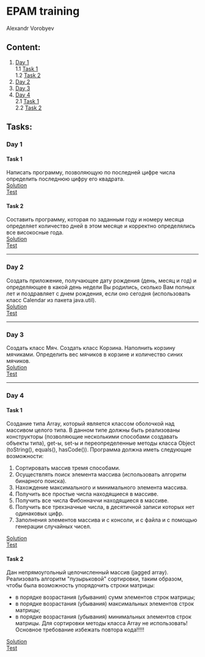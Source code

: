 # EPAM training
Alexandr Vorobyev
## Content:
1. [Day 1](#1) <br>
1.1 [Task 1](#1.1) <br>
1.2 [Task 2](#1.2) <br>
2. [Day 2](#2) <br>
2. [Day 3](#3) <br>
2. [Day 4](#3) <br>
2.1 [Task 1](#2.1) <br>
2.2 [Task 2](#2.2) <br>
## Tasks:
### Day 1 <a name = "1"></a>
#### Task 1 <a name = "1.1"></a>

Написать программу, позволяющую по последней цифре числа определить последнюю цифру его квадрата. <br>
[Solution](https://github.com/Vorobeyyyyyy/EpamTraining/tree/master/src/com/vorobyev/task1) <br>
[Test](https://github.com/Vorobeyyyyyy/EpamTraining/tree/master/test/com/vorobyev/task1)
#### Task 2 <a name = "1.2"></a>

Составить программу, которая по заданным году и номеру месяца определяет количество дней в этом месяце и корректно определялись все високосные года. <br>
[Solution](https://github.com/Vorobeyyyyyy/EpamTraining/tree/master/src/com/vorobyev/task2) <br>
[Test](https://github.com/Vorobeyyyyyy/EpamTraining/tree/master/test/com/vorobyev/task2)

---
### Day 2 <a name = "2"></a>

Создать приложение, получающее дату рождения (день, месяц и год) и определяющее в какой день недели Вы родились, сколько Вам полных лет и поздравляет с днем рождения, если оно сегодня (использовать класс Calendar из пакета java.util). <br>
[Solution](https://github.com/Vorobeyyyyyy/EpamTraining/tree/master/src/com/vorobyev/day2) <br>
[Test](https://github.com/Vorobeyyyyyy/EpamTraining/tree/master/test/com/vorobyev/day2)

---
### Day 3 <a name = "2"></a>

Создать класс Мяч. Создать класс Корзина. Наполнить корзину мячиками. Определить вес мячиков в корзине и количество синих мячиков. <br>
[Solution](https://github.com/Vorobeyyyyyy/EpamTraining/tree/master/src/com/vorobyev/day3) <br>
[Test](https://github.com/Vorobeyyyyyy/EpamTraining/tree/master/test/com/vorobyev/day3)

---
### Day 4 <a name = "1"></a>
#### Task 1 <a name = "1.1"></a>

Создание типа Array, который является классом оболочкой над массивом целого типа. В данном типе должны быть реализованы конструкторы (позволяющие несколькими способами создавать объекты типа), get-ы, set-ы и переопределенные методы класса Object (toString(), equals(), hasCode()).
Программа должна иметь следующие возможности:
1. Сортировать массив тремя способами.
2. Осуществлять поиск элемента массива (использовать алгоритм бинарного поиска).
3. Нахождение максимального и минимального элемента массива.
4. Получить все простые числа находящиеся в массиве.
5. Получить все числа Фибонначчи находящиеся в массиве.
6. Получить все трехзначные числа, в десятичной записи которых нет одинаковых цифр.
7. Заполнения элементов массива и с консоли, и с файла и с помощью генерации случайных чисел. <br>

[Solution](https://github.com/Vorobeyyyyyy/EpamTraining/tree/master/src/com/vorobyev/day4task1) <br>
[Test](https://github.com/Vorobeyyyyyy/EpamTraining/tree/master/test/com/vorobyev/day4task1)
#### Task 2 <a name = "1.2"></a>

Дан непрямоугольный целочисленный массив (jagged array). Реализовать алгоритм "пузырьковой" сортировки, таким образом, чтобы была возможность упорядочить строки матрицы:
* в порядке возрастания (убывания) сумм элементов строк матрицы;
* в порядке возрастания (убывания) максимальных элементов строк матрицы;
* в порядке возрастания (убывания) минимальных элементов строк матрицы.
Для сортировки методы класса Array не использовать! Основное требование избежать повтора кода!!!!! <br>

[Solution](https://github.com/Vorobeyyyyyy/EpamTraining/tree/master/src/com/vorobyev/day4task2) <br>
[Test](https://github.com/Vorobeyyyyyy/EpamTraining/tree/master/test/com/vorobyev/day4task2)